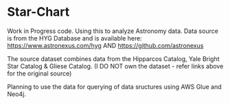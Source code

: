 # Star-Chart

Work in Progress code. Using this to analyze Astronomy data.
Data source is from the HYG Database and is available here: https://www.astronexus.com/hyg AND https://github.com/astronexus

The source dataset combines data from the Hipparcos Catalog, Yale Bright Star Catalog & Gliese Catalog. (I DO NOT own the dataset - refer links above for the original source) 

Planning to use the data for querying of data sructures using AWS Glue and Neo4j.
